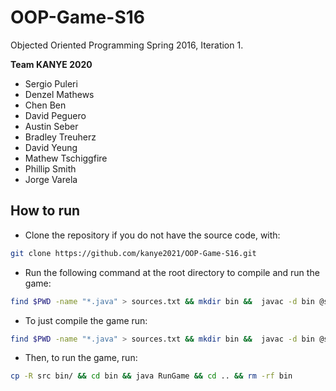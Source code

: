 # OOP-Game-S16
Objected Oriented Programming Spring 2016, Iteration 1.

**Team KANYE 2020**
- Sergio Puleri
- Denzel Mathews
- Chen Ben
- David Peguero
- Austin Seber
- Bradley Treuherz
- David Yeung
- Mathew Tschiggfire
- Phillip Smith
- Jorge Varela


## How to run
- Clone the repository if you do not have the source code, with:
```bash
git clone https://github.com/kanye2021/OOP-Game-S16.git
```
- Run the following command at the root directory to compile and run the game:   
```bash
find $PWD -name "*.java" > sources.txt && mkdir bin &&  javac -d bin @sources.txt && cp -R src bin/ && cd bin && java RunGame && cd .. && rm -rf bin
```
- To just compile the game run:
```bash
find $PWD -name "*.java" > sources.txt && mkdir bin &&  javac -d bin @sources.txt
```
- Then, to run the game, run:
```bash
cp -R src bin/ && cd bin && java RunGame && cd .. && rm -rf bin
```
